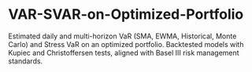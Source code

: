 # VAR-SVAR-on-Optimized-Portfolio
Estimated daily and multi-horizon VaR (SMA, EWMA, Historical, Monte Carlo) and Stress VaR on an optimized portfolio. Backtested models with Kupiec and Christoffersen tests, aligned with Basel III risk management standards.
